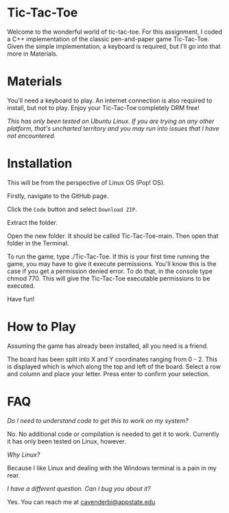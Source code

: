 # Tic-Tac-Toe

Welcome to the wonderful world of tic-tac-toe. For this assignment, I coded a C++ implementation of the classic pen-and-paper game Tic-Tac-Toe. Given the simple implementation, a keyboard is required, but I'll go into that more in Materials. 

# Materials

You'll need a keyboard to play. An internet connection is also required to install, but not to play. Enjoy your Tic-Tac-Toe completely DRM free!

*This has only been tested on Ubuntu Linux. If you are trying on any other platform, that's uncharted territory and you may run into issues that I have not encountered.*

# Installation

This will be from the perspective of Linux OS (Pop! OS).

Firstly, navigate to the GitHub page. 

Click the `Code` button and select `Download ZIP`. 

Extract the folder. 

Open the new folder. It should be called Tic-Tac-Toe-main. Then open that folder in the Terminal. 

To run the game, type ./Tic-Tac-Toe. If this is your first time running the game, you may have to give it execute permissions. You'll know this is the case if you get a permission denied error. To do that, in the console type chmod 770. This will give the Tic-Tac-Toe executable permissions to be executed. 

Have fun!

# How to Play

Assuming the game has already been installed, all you need is a friend. 

The board has been split into X and Y coordinates ranging from 0 - 2. This is displayed which is which along the top and left of the board. Select a row and column and place your letter. Press enter to confirm your selection. 


# FAQ

*Do I need to understand code to get this to work on my system?*

No. No additional code or compilation is needed to get it to work. Currently it has only been tested on Linux, however.

*Why Linux?*

Because I like Linux and dealing with the Windows terminal is a pain in my rear.

*I have a different question. Can I bug you about it?*

Yes. You can reach me at cavenderbi@appstate.edu
